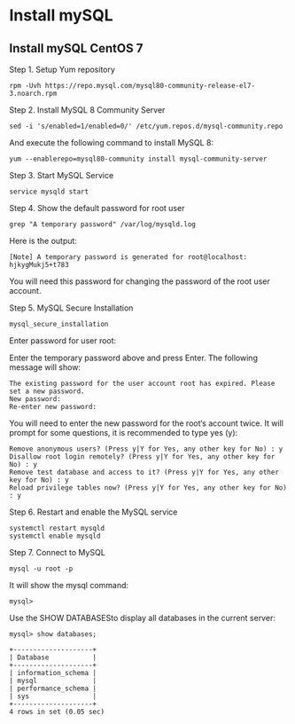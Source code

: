 # Install mySQL
## Install mySQL CentOS 7
Step 1. Setup Yum repository
```
rpm -Uvh https://repo.mysql.com/mysql80-community-release-el7-3.noarch.rpm
```
Step 2. Install MySQL 8 Community Server
```
sed -i 's/enabled=1/enabled=0/' /etc/yum.repos.d/mysql-community.repo
```
And execute the following command to install MySQL 8:
```
yum --enablerepo=mysql80-community install mysql-community-server
```
Step 3. Start MySQL Service
```
service mysqld start
```
Step 4. Show the default password for root user
```
grep "A temporary password" /var/log/mysqld.log
```
Here is the output:
```
[Note] A temporary password is generated for root@localhost: hjkygMukj5+t783
```
You will need this password for changing the password of the root user account.

Step 5. MySQL Secure Installation
```
mysql_secure_installation
```
Enter password for user root:

Enter the temporary password above and press Enter. The following message will show:
```
The existing password for the user account root has expired. Please set a new password.
New password:
Re-enter new password:
```
You will need to enter the new password for the root‘s account twice. It will prompt for some questions, it is recommended to type yes (y):
````
Remove anonymous users? (Press y|Y for Yes, any other key for No) : y
Disallow root login remotely? (Press y|Y for Yes, any other key for No) : y
Remove test database and access to it? (Press y|Y for Yes, any other key for No) : y
Reload privilege tables now? (Press y|Y for Yes, any other key for No) : y
````
Step 6. Restart and enable the MySQL service
```
systemctl restart mysqld
systemctl enable mysqld
```
Step 7. Connect to MySQL
```
mysql -u root -p
```
It will show the mysql command:
```
mysql>
```
Use the SHOW DATABASESto display all databases in the current server:
```
mysql> show databases;
```
```
+--------------------+
| Database           |
+--------------------+
| information_schema |
| mysql              |
| performance_schema |
| sys                |
+--------------------+
4 rows in set (0.05 sec)
```





